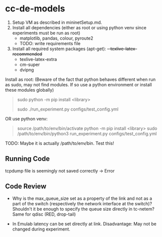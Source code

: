 # cc-de-models

1. Setup VM as described in mininetSetup.md.
2. Install all dependencies (either as root or using python venv since experiments must be run as root)
    - matplotlib, pandas, colour, pyroute2
    - TODO: write requirements file
3. Install all required system packages (apt-get):
    ~~- texlive-latex-recommended~~
    - texlive-latex-extra
    - cm-super
    - dvipng

Install as root:
(Beware of the fact that python behaves different when run as sudo, may not find modules. If so use a python environment or install these modules globally)

> sudo python -m pip install \<library>
>
> sudo ./run_experiment.py configs/test_config.yml

OR use python venv:

> source /path/to/env/bin/activate
> python -m pip install \<library>
> sudo /path/to/env/bin/python3 run_experiment.py configs/test_config.yml

TODO: Maybe it is actually /path/to/env/bin. Test this!

## Running Code

tcpdump file is seemingly not saved correctly -> Error

## Code Review

- Why is the max_queue_size set as a property of the link and not as a part of the switch (respectively the network interface at the switch)?
Shouldn't it be enough to specify the queue size directly in tc-netem?
Same for qdisc (RED, drop-tail)

- In Emulab latency can be set directly at link. Disadvantage: May not be changed during experiment.

